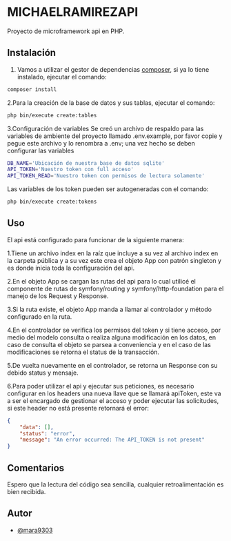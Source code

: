 # MICHAELRAMIREZAPI

Proyecto de microframework api en PHP.

## Instalación

1. Vamos a utilizar el gestor de dependencias [composer](https://getcomposer.org/), si ya lo tiene instalado, ejecutar el comando:

```bash
composer install
```

2.Para la creación de la base de datos y sus tablas, ejecutar el comando:

```bash
php bin/execute create:tables
```

3.Configuración de variables
Se creó un archivo de respaldo para las variables de ambiente del proyecto llamado .env.example, por favor copie y pegue este archivo y lo renombra a .env; una vez hecho se deben configurar las variables

```bash
DB_NAME='Ubicación de nuestra base de datos sqlite'
API_TOKEN='Nuestro token con full acceso'
API_TOKEN_READ='Nuestro token con permisos de lectura solamente'
```
Las variables de los token pueden ser autogeneradas con el comando:

```bash
php bin/execute create:tokens
```

## Uso

El api está configurado para funcionar de la siguiente manera:

1.Tiene un archivo index en la raíz que incluye a su vez al archivo index en la carpeta pública y a su vez este crea el objeto App con patrón singleton y es donde inicia toda la configuración del api.

2.En el objeto App se cargan las rutas del api para lo cual utilicé el componente de rutas de symfony/routing y symfony/http-foundation para el manejo de los Request y Response.

3.Si la ruta existe, el objeto App manda a llamar al controlador y método configurado en la ruta.

4.En el controlador se verifica los permisos del token y si tiene acceso, por medio del modelo consulta o realiza alguna modificación en los datos, en caso de consulta el objeto se parsea a conveniencia y en el caso de las modificaciones se retorna el status de la transacción.

5.De vuelta nuevamente en el controlador, se retorna un Response con su debido status y mensaje.

6.Para poder utilizar el api y ejecutar sus peticiones, es necesario configurar en los headers una nueva llave que se llamará apiToken, este va a ser el encargado de gestionar el acceso y poder ejecutar las solicitudes, si este header no está presente retornará el error:

```json
{
    "data": [],
    "status": "error",
    "message": "An error occurred: The API_TOKEN is not present"
}
```

## Comentarios
Espero que la lectura del código sea sencilla, cualquier retroalimentación es bien recibida.
    
## Autor

- [@mara9303](https://github.com/mara9303)